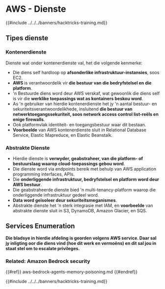 # AWS - Dienste

{{#include ../../../banners/hacktricks-training.md}}

## Tipes dienste

### Kontenerdienste

Dienste wat onder kontenerdienste val, het die volgende kenmerke:

- Die diens self hardloop op **afsonderlike infrastruktuur-instansies**, soos EC2.
- **AWS** is verantwoordelik vir **die bestuur van die bedryfstelsel en die platform**.
- 'n Bestuurde diens word deur AWS verskaf, wat gewoonlik die diens self is vir die **werklike toepassings wat as kontainers beskou word**.
- As 'n gebruiker van hierdie kontenerdienste het jy 'n aantal bestuur- en sekuriteitsverantwoordelikhede, insluitend **die bestuur van netwerktoegangssekuriteit, soos network access control list-reëls en enige firewalls**.
- Ook platformvlak identiteit- en toegangsbestuur waar dit bestaan.
- **Voorbeelde** van AWS kontenerdienste sluit in Relational Database Service, Elastic Mapreduce, en Elastic Beanstalk.

### Abstrakte Dienste

- Hierdie dienste is **verwyder, geabstraheer, van die platform- of bestuurslaag waarop cloud-toepassings gebou word**.
- Die dienste word via endpoints bereik met behulp van AWS application programming interfaces, APIs.
- Die **onderliggende infrastruktuur, bedryfstelsel en platform word deur AWS bestuur**.
- Die geabstraheerde dienste bied 'n multi-tenancy-platform waarop die onderliggende infrastruktuur gedeel word.
- **Data word geïsoleer deur sekuriteitsmeganismes**.
- Abstrakte dienste het 'n sterk integrasie met IAM, en **voorbeelde** van abstrakte dienste sluit in S3, DynamoDB, Amazon Glacier, en SQS.

## Services Enumeration

**Die bladsye in hierdie afdeling is georden volgens AWS service. Daar sal jy inligting oor die diens vind (hoe dit werk en vermoëns) en dit sal jou in staat stel om to escalate privileges.**

### Related: Amazon Bedrock security

{{#ref}}
aws-bedrock-agents-memory-poisoning.md
{{#endref}}

{{#include ../../../banners/hacktricks-training.md}}

